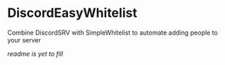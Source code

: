 # DiscordEasyWhitelist

Combine DiscordSRV with SimpleWhitelist to automate adding people to your server

*readme is yet to fill*
